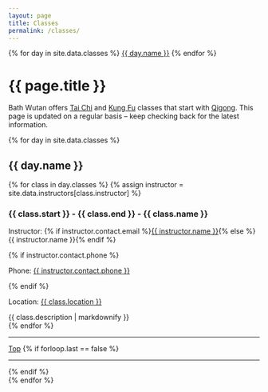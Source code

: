 ```yaml
---
layout: page
title: Classes
permalink: /classes/
---
```


<div class="jump-menu" id="classes-jump-menu">
{% for day in site.data.classes %}
<a href="../classes/#{{ day.name | downcase }}">{{ day.name }}</a>
{% endfor %}
</div>

# {{ page.title }}

Bath Wutan offers [Tai Chi](/about/#tai-chi) and [Kung Fu](/about/#kung-fu) classes that start with [Qigong](/about/#qigong). This page is
updated on a regular basis – keep checking back for the latest information.

{% for day in site.data.classes %}
<section>
    <h2 id="{{ day.name  | downcase }}">{{ day.name }}</h2>
    {% for class in day.classes %}
    {% assign instructor = site.data.instructors[class.instructor] %}
    <div class="class-container">
        <h3>{{ class.start }} - {{ class.end }} - {{ class.name }}</h3>
        <p><span class="details-title">Instructor: </span>{% if instructor.contact.email %}<a href="mailto:{{ instructor.contact.email }}">{{ instructor.name }}</a>{% else %}{{ instructor.name }}{% endif %}</p>
        {% if instructor.contact.phone %}<p><span class="details-title">Phone:</span> <a href="tel:{{ instructor.contact.phone | remove: ' ' }}">{{ instructor.contact.phone }}</a></p>{% endif %}
        <p><span class="details-title">Location: </span><a href="https://goo.gl/maps/{{ class.map_link }}" target="_blank" alt="Google Maps link">{{ class.location }}</a></p>
        <div>
            {{ class.description  | markdownify  }}
        </div>
    </div>
    {% endfor %}
    <hr>
    <a href="../classes/#classes-jump-menu">Top</a>
    {% if forloop.last == false %}
    <hr>
    {% endif %}
</section>
{% endfor %}
